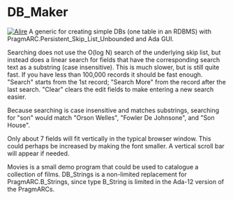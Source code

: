 # DB_Maker
[![Alire](https://img.shields.io/endpoint?url=https://alire.ada.dev/badges/db_maker.json)](https://alire.ada.dev/crates/db_maker.html)
A generic for creating simple DBs (one table in an RDBMS) with PragmARC.Persistent_Skip_List_Unbounded and Ada GUI.

Searching does not use the O(log N) search of the underlying skip list, but instead does a linear search for fields that have the corresponding search text as a substring (case insensitive). This is much slower, but is still quite fast. If you have less than 100,000 records it should be fast enough. "Search" starts from the 1st record; "Search More" from the record after the last search. "Clear" clears the edit fields to make entering a new search easier.

Because searching is case insensitive and matches substrings, searching for "son" would match "Orson Welles", "Fowler De Johnsone", and "Son House".

Only about 7 fields will fit vertically in the typical browser window. This could perhaps be increased by making the font smaller. A vertical scroll bar will appear if needed.

Movies is a small demo program that could be used to catalogue a collection of films. DB_Strings is a non-limited replacement for PragmARC.B_Strings, since type B_String is limited in the Ada-12 version of the PragmARCs.
